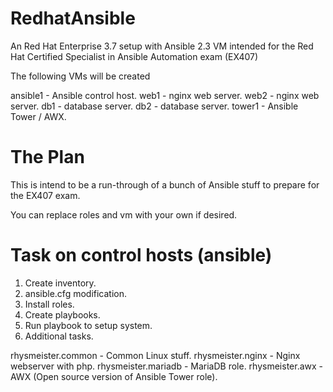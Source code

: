 # RedhatAnsible

An Red Hat Enterprise 3.7 setup with Ansible 2.3 VM intended for the Red Hat Certified Specialist in Ansible Automation exam (EX407)

The following VMs will be created

ansible1 - Ansible control host.
web1 - nginx web server.
web2 - nginx web server.
db1 - database server.
db2 - database server.
tower1 - Ansible Tower / AWX.

The Plan
===========

This is intend to be a run-through of a bunch of Ansible stuff to prepare for the EX407 exam.

You can replace roles and vm with your own if desired.

Task on control hosts (ansible)
================================

1. Create inventory.
2. ansible.cfg modification.
3. Install roles.
4. Create playbooks.
5. Run playbook to setup system.
6. Additional tasks.

rhysmeister.common      - Common Linux stuff.
rhysmeister.nginx       - Nginx webserver with php.
rhysmeister.mariadb     - MariaDB role.
rhysmeister.awx         - AWX (Open source version of Ansible Tower role).
